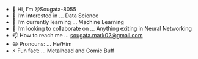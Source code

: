 - 👋 Hi, I’m @Sougata-8055
- 👀 I’m interested in ... Data Science
- 🌱 I’m currently learning ... Machine Learning
- 💞️ I’m looking to collaborate on ... Anything exiting in Neural Networking
- 📫 How to reach me ... sougata.mark02@gmail.com
- 😄 Pronouns: ... He/Him
- ⚡ Fun fact: ... Metalhead and Comic Buff

<!---
Sougata-8055/Sougata-8055 is a ✨ special ✨ repository because its `README.md` (this file) appears on your GitHub profile.
You can click the Preview link to take a look at your changes.
--->
